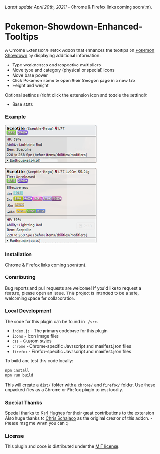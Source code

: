 _Latest update April 20th, 2021!_ - Chrome & Firefox links coming soon(tm).

# Pokemon-Showdown-Enhanced-Tooltips
A Chrome Extension/Firefox Addon that enhances the tooltips on [Pokemon Showdown](http://play.pokemonshowdown.com/)  by displaying additional information:

- Type weaknesses and respective multipliers
- Move type and category (physical or special) icons
- Move base power
- Click Pokemon name to open their Smogon page in a new tab
- Height and weight

Optional settings (right click the extension icon and toggle the setting!):
- Base stats

### Example
![Screenshot](/screenshots/screenshot-PS.png)

![Screenshot](/screenshots/screenshot-PSET.png)

### Installation
Chrome & Firefox links coming soon(tm).

### Contributing
Bug reports and pull requests are welcome!  If you'd like to request a feature, please open an issue.  This project is intended to be a safe, welcoming space for collaboration.

### Local Development
The code for this plugin can be found in `./src`.

- `index.js` - The primary codebase for this plugin
- `icons` - Icon image files
- `css` - Custom styles
- `chrome` - Chrome-specific Javascript and manifest.json files
- `firefox` - Firefox-specific Javascript and manifest.json files

To build and test this code locally:

```bash
npm install
npm run build
```

This will create a `dist/` folder with a `chrome/` and `firefox/` folder. Use these unpacked files as a Chrome or Firefox plugin to test locally.

### Special Thanks
Special thanks to [Karl Hughes](https://github.com/karllhughes) for their great contributions to the extension
Also huge thanks to [Chris Schalago](https://github.com/rowin1) as the original creator of this addon. - Please msg me when you can :) 

### License
This plugin and code is distributed under the [MIT license](https://opensource.org/licenses/MIT).
